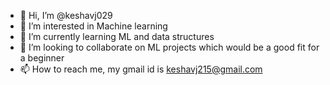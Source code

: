 - 👋 Hi, I’m @keshavj029
- 👀 I’m interested in Machine learning
- 🌱 I’m currently learning ML and data structures
- 💞️ I’m looking to collaborate on ML projects which would be a good fit for a beginner
- 📫 How to reach me, my gmail id is keshavj215@gmail.com

<!---
keshavj029/keshavj029 is a ✨ special ✨ repository because its `README.md` (this file) appears on your GitHub profile.
You can click the Preview link to take a look at your changes.
--->
